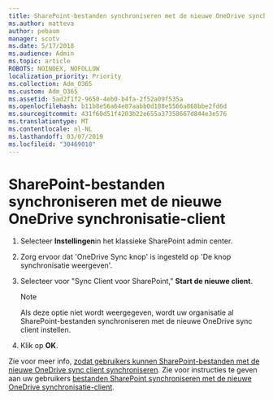 ```yaml
---
title: SharePoint-bestanden synchroniseren met de nieuwe OneDrive synchronisatie-client
ms.author: matteva
author: pebaum
manager: scotv
ms.date: 5/17/2018
ms.audience: Admin
ms.topic: article
ROBOTS: NOINDEX, NOFOLLOW
localization_priority: Priority
ms.collection: Adm_O365
ms.custom: Adm_O365
ms.assetid: 5ad2f1f2-9650-4eb0-b4fa-2f52a09f535a
ms.openlocfilehash: b11b8e56a64e87aabb0d188e5566a868bbe2fd6d
ms.sourcegitcommit: 431f60d51f4203b22e655a37358667d844e3e576
ms.translationtype: MT
ms.contentlocale: nl-NL
ms.lasthandoff: 03/07/2019
ms.locfileid: "30469018"
---
```

# <a name="sync-sharepoint-files-with-the-new-onedrive-sync-client"></a>SharePoint-bestanden synchroniseren met de nieuwe OneDrive synchronisatie-client

1. Selecteer **Instellingen**in het klassieke SharePoint admin center.
    
2. Zorg ervoor dat 'OneDrive Sync knop' is ingesteld op 'De knop synchronisatie weergeven'.
    
3. Selecteer voor "Sync Client voor SharePoint," **Start de nieuwe client**.
    
    > [!NOTE]
    > Als deze optie niet wordt weergegeven, wordt uw organisatie al SharePoint-bestanden synchroniseren met de nieuwe OneDrive sync client instellen. 
  
4. Klik op **OK**.
    
Zie voor meer info, [zodat gebruikers kunnen SharePoint-bestanden met de nieuwe OneDrive sync client synchroniseren](https://go.microsoft.com/fwlink/?linkid=866433). Zie voor instructies te geven aan uw gebruikers [bestanden SharePoint synchroniseren met de nieuwe OneDrive synchronisatie-client](https://go.microsoft.com/fwlink/?linkid=866427).
  

